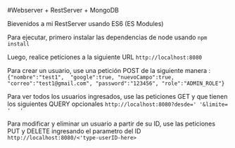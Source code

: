 #Webserver + RestServer + MongoDB

Bievenidos a mi RestServer usando ES6 (ES Modules)

Para ejecutar, primero instalar las dependencias de node usando  ```npm install ```

Luego, realice peticiones a la siguiente URL  ```http://localhost:8080```

Para crear un usuario,  use una petición POST de la siguiente manera :   ``` {"nombre":"test1", 
                                                                              "google":true,
                                                                              "nuevoCampo":true,
                                                                              "correo":"test1@gmail.com",
                                                                              "password":"123456",
                                                                              "role":"ADMIN_ROLE"}```


 
    

Para ver todos los usuarios ingresados, use  las peticiones GET y que tienen los siguientes QUERY opcionales ```http://localhost:8080?desde=' '&limite= '   ' ```

Para modificar y eliminar un usuario a partir de su ID, use  las peticiones PUT y DELETE ingresando el  parametro del ID  ```http://localhost:8080/<'type-userID-here>```

